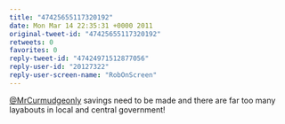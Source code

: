 ```yaml
---
title: "47425655117320192"
date: Mon Mar 14 22:35:31 +0000 2011
original-tweet-id: "47425655117320192"
retweets: 0
favorites: 0
reply-tweet-id: "47424971512877056"
reply-user-id: "20127322"
reply-user-screen-name: "RobOnScreen"
---
```

<a href="https://twitter.com/MrCurmudgeonly">@MrCurmudgeonly</a> savings need to be made and there are far too many layabouts in local and central government!
